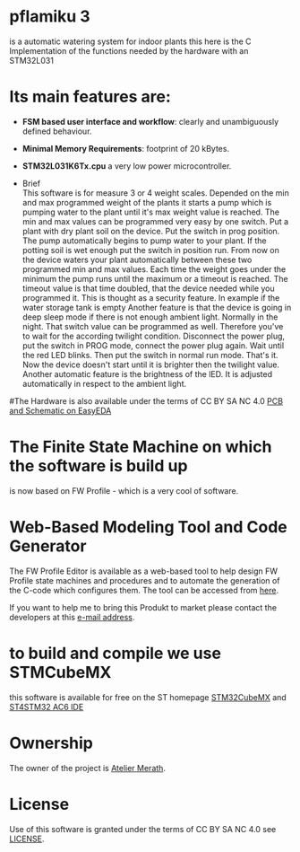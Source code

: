
# pflamiku 3
is a automatic watering system for indoor plants
this here is the C Implementation of the functions needed by the hardware with an STM32L031

# Its main features are:

* **FSM based user interface and workflow**: clearly and unambiguously defined behaviour.
* **Minimal Memory Requirements**:  footprint of 20 kBytes.
* **STM32L031K6Tx.cpu**  a very low power microcontroller.

* Brief   
 This software is for measure 3 or 4 weight scales.
 Depended on the min and max programmed weight of the plants
 it starts a pump which is pumping water to the plant until it's
 max weight value is reached.
 The min and max values can be programmed very easy by one switch.
 Put a plant with dry plant soil on the device. Put the switch in prog position.
 The pump automatically begins to pump water to your plant.
 If the  potting soil is wet enough put the switch in position run.
 From now on the device waters your plant automatically between these two
 programmed min and max values. Each time the weight goes under the minimum
 the pump runs until the maximum or a timeout is reached.
 The timeout value is that time doubled, that the device needed
 while you programmed it. This is thought as a security feature.
 In example if the water storage tank is empty
 Another feature is that the device is going in deep sleep mode if
 there is not enough ambient light. Normally in the night.
 That switch value can be programmed as well.
 Therefore you've to wait for the according twilight condition.
 Disconnect the power plug, put the switch in PROG mode, connect
 the power plug again. Wait until the red LED blinks. Then put the switch
 in normal run mode.
 That's it.
 Now the device doesn't start until it is brighter then the twilight value.
 Another automatic feature is the brightness of the lED. It is adjusted automatically
 in respect to the ambient light.


#The Hardware is also available under the terms of CC BY SA NC 4.0 
[PCB and Schematic on EasyEDA](https://easyeda.com/artbody/pflamiku_3er_stm_2018-09-18)

# The Finite State Machine on which the software is build up
is now based on FW Profile - which is a very cool of software.
# Web-Based Modeling Tool and Code Generator
The FW Profile Editor is available as a web-based tool to help design FW Profile state machines and procedures and to automate the generation of the C-code which configures them. The tool can be accessed from [here](http://pnp-software.com/fwprofile/editor/).

If you want to help me to bring this Produkt to market please contact the developers at this [e-mail address](mailto:artbody@gmail.com).

# to build and compile we use STMCubeMX
this software is available for free on the ST homepage
[STM32CubeMX](https://www.st.com/content/st_com/en/products/development-tools/software-development-tools/stm32-software-development-tools/stm32-configurators-and-code-generators/stm32cubemx.html)
 and [ST4STM32 AC6 IDE](http://www.openstm32.org/HomePage)

# Ownership
The owner of the project is [Atelier Merath](http://artbody.de/).

# License
Use of this software is granted under the terms of CC BY SA NC 4.0 see [LICENSE](LICENSE).
